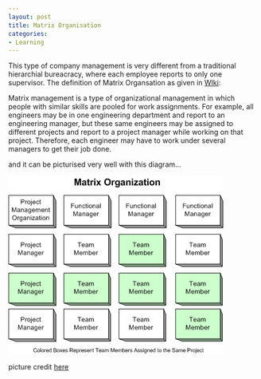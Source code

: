 ```yaml
---
layout: post
title: Matrix Organisation
categories:
- Learning
---
```



This type of company management is very different from a traditional hierarchial bureacracy, where each employee reports to only one supervisor. The definition of Matrix Organsation as given in [WIki](http://en.wikipedia.org/wiki/Matrix_management):

Matrix management is a type of organizational management in which people with similar skills are pooled for work assignments. For example, all engineers may be in one engineering department and report to an engineering manager, but these same engineers may be assigned to different projects and report to a project manager while working on that project. Therefore, each engineer may have to work under several managers to get their job done.

and it can be picturised very well with this diagram...

![](/img/matrix_organization.gif "matrix_organization")

picture credit [here](http://www.project-management-course.info/wp-content/uploads/2008/02/matrix_organization.gif)
